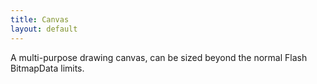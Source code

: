 ```yaml
---
title: Canvas
layout: default
---
```


A multi-purpose drawing canvas, can be sized beyond the normal Flash BitmapData limits.
